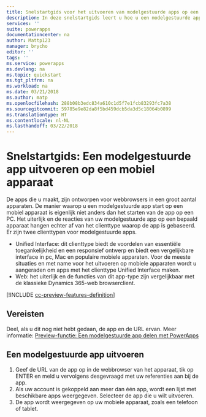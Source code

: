 ```yaml
---
title: Snelstartgids voor het uitvoeren van modelgestuurde apps op een mobiel apparaat met PowerApps | Microsoft Docs
description: In deze snelstartgids leert u hoe u een modelgestuurde app kunt uitvoeren op een mobiel apparaat
services: ''
suite: powerapps
documentationcenter: na
author: Mattp123
manager: brycho
editor: ''
tags: ''
ms.service: powerapps
ms.devlang: na
ms.topic: quickstart
ms.tgt_pltfrm: na
ms.workload: na
ms.date: 03/21/2018
ms.author: matp
ms.openlocfilehash: 288b08b3edc834a610c1d5f7e1fcb83293fc7a38
ms.sourcegitcommit: 59785e9e82da8f5bd459dcb5da3d5c18064b0899
ms.translationtype: HT
ms.contentlocale: nl-NL
ms.lasthandoff: 03/22/2018
---
```

# <a name="quickstart-run-a-model-driven-app-on-a-mobile-device"></a>Snelstartgids: Een modelgestuurde app uitvoeren op een mobiel apparaat

De apps die u maakt, zijn ontworpen voor webbrowsers in een groot aantal apparaten. De manier waarop u een modelgestuurde app start op een mobiel apparaat is eigenlijk niet anders dan het starten van de app op een PC. Het uiterlijk en de reacties van uw modelgestuurde app op een bepaald apparaat hangen echter af van het clienttype waarop de app is gebaseerd. Er zijn twee clienttypen voor modelgestuurde apps. 

- Unified Interface: dit clienttype biedt de voordelen van essentiële toegankelijkheid en een responsief ontwerp en biedt een vergelijkbare interface in pc, Mac en populaire mobiele apparaten. Voor de meeste situaties en met name voor het uitvoeren op mobiele apparaten wordt u aangeraden om apps met het clienttype Unified Interface maken.
- Web: het uiterlijk en de functies van dit app-type zijn vergelijkbaar met de klassieke Dynamics 365-web browserclient. 

[!INCLUDE [cc-preview-features-definition](../../includes/cc-preview-features-definition.md)]

## <a name="prerequisites"></a>Vereisten

Deel, als u dit nog niet hebt gedaan, de app en de URL ervan. Meer informatie: [Preview-functie: Een modelgestuurde app delen met PowerApps](share-model-driven-app.md)

## <a name="run-a-model-driven-app"></a>Een modelgestuurde app uitvoeren
1.  Geef de URL van de app op in de webbrowser van het apparaat, tik op ENTER en meld u vervolgens desgevraagd met uw referenties aan bij de app. 
2.  Als uw account is gekoppeld aan meer dan één app, wordt een lijst met beschikbare apps weergegeven. Selecteer de app die u wilt uitvoeren. 
3.  De app wordt weergegeven op uw mobiele apparaat, zoals een telefoon of tablet.

